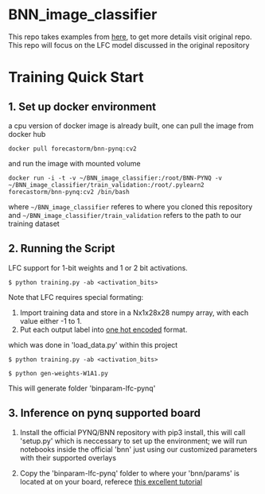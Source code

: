 # BNN_image_classifier

This repo takes examples from [here](https://github.com/Xilinx/BNN-PYNQ), to get more details visit original repo. This repo will focus on the LFC model discussed in the original repository



#  Training Quick Start 

## 1. Set up docker environment
a cpu version of docker image is already built, one can pull the image from docker hub
```
docker pull forecastorm/bnn-pynq:cv2
```

and run the image with mounted volume

```
docker run -i -t -v ~/BNN_image_classifier:/root/BNN-PYNQ -v ~/BNN_image_classifier/train_validation:/root/.pylearn2 forecastorm/bnn-pynq:cv2 /bin/bash
```

where `~/BNN_image_classifier` referes to where you cloned this repository and `~/BNN_image_classifier/train_validation` refers to the path to our training dataset 

## 2. Running the Script

LFC support for 1-bit weights and 1 or 2 bit activations. 

```
$ python training.py -ab <activation_bits>  
```

Note that LFC requires special formating:

1. Import training data and store in a Nx1x28x28 numpy array, with each value either -1 to 1.
2. Put each output label into [one hot encoded](https://en.wikipedia.org/wiki/One-hot) format.

which was done in 'load_data.py' within this project

```
$ python training.py -ab <activation_bits>  
```

```
$ python gen-weights-W1A1.py 
```

This will generate folder 'binparam-lfc-pynq'

## 3. Inference on pynq supported board

1. Install the official PYNQ/BNN repository with pip3 install, this will call 'setup.py' which is neccessary to set up the environment; we will run notebooks inside the official 'bnn' just using our customized parameters with their supported overlays

2. Copy the 'binparam-lfc-pynq' folder to where your 'bnn/params' is located at on your board, referece [this excellent tutorial](https://www.hackster.io/adam-taylor/training-implementing-a-bnn-using-pynq-1210b9)